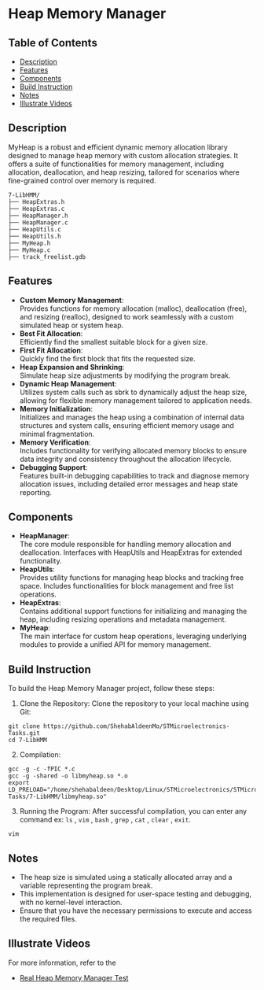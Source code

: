 # Heap Memory Manager

## Table of Contents
- [Description](#description)
- [Features](#features)
- [Components](#components)
- [Build Instruction](#build-instruction)
- [Notes](#notes)
- [Illustrate Videos](#illustrate-videos)

## Description
MyHeap is a robust and efficient dynamic memory allocation library designed to manage heap memory with custom allocation strategies. It offers a suite of functionalities for memory management, including allocation, deallocation, and heap resizing, tailored for scenarios where fine-grained control over memory is required.

```
7-LibHMM/
├── HeapExtras.h
├── HeapExtras.c
├── HeapManager.h
├── HeapManager.c
├── HeapUtils.c
├── HeapUtils.h
├── MyHeap.h
├── MyHeap.c
├── track_freelist.gdb
```

## Features
- **Custom Memory Management**: <br />
  Provides functions for memory allocation (malloc), deallocation (free), and resizing (realloc), designed to work seamlessly with a custom simulated heap or system heap.
- **Best Fit Allocation**: <br />
  Efficiently find the smallest suitable block for a given size.
- **First Fit Allocation**: <br />
  Quickly find the first block that fits the requested size.
- **Heap Expansion and Shrinking**: <br />
  Simulate heap size adjustments by modifying the program break.
- **Dynamic Heap Management**: <br />
  Utilizes system calls such as sbrk to dynamically adjust the heap size, allowing for flexible memory management tailored to application needs.
- **Memory Initialization**: <br />
  Initializes and manages the heap using a combination of internal data structures and system calls, ensuring efficient memory usage and minimal fragmentation.
- **Memory Verification**: <br />
  Includes functionality for verifying allocated memory blocks to ensure data integrity and consistency throughout the allocation lifecycle.
- **Debugging Support**: <br />
  Features built-in debugging capabilities to track and diagnose memory allocation issues, including detailed error messages and heap state reporting.

## Components
+ **HeapManager**: <br />
  The core module responsible for handling memory allocation and deallocation. Interfaces with HeapUtils and HeapExtras for extended functionality.
+ **HeapUtils**: <br />
  Provides utility functions for managing heap blocks and tracking free space. Includes functionalities for block management and free list operations.
+ **HeapExtras**: <br />
  Contains additional support functions for initializing and managing the heap, including resizing operations and metadata management.
+ **MyHeap**: <br />
  The main interface for custom heap operations, leveraging underlying modules to provide a unified API for memory management.

## Build Instruction
To build the Heap Memory Manager project, follow these steps:

1. Clone the Repository:
  Clone the repository to your local machine using Git:
```
git clone https://github.com/ShehabAldeenMo/STMicroelectronics-Tasks.git
cd 7-LibHMM
```

2. Compilation:
```
gcc -g -c -fPIC *.c
gcc -g -shared -o libmyheap.so *.o
export LD_PRELOAD="/home/shehabaldeen/Desktop/Linux/STMicroelectronics/STMicroelectronics-Tasks/7-LibHMM/libmyheap.so"
```

3. Running the Program:
  After successful compilation, you can enter any command ex: `ls` , `vim` , `bash` , `grep` , `cat` , `clear` , `exit`.
```
vim
```

## Notes
+ The heap size is simulated using a statically allocated array and a variable representing the program break.
+ This implementation is designed for user-space testing and debugging, with no kernel-level interaction.
+ Ensure that you have the necessary permissions to execute and access the required files.

## Illustrate Videos
For more information, refer to the 
+ [Real Heap Memory Manager Test](https://drive.google.com/file/d/1lglKd0d4FeEehzm6C-AfnNrfoloNP52O/view?usp=drive_link)
